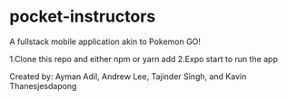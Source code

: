 # pocket-instructors

A fullstack mobile application akin to Pokemon GO!

1.Clone this repo and either npm or yarn add
2.Expo start to run the app

Created by: Ayman Adil, Andrew Lee, Tajinder Singh, and Kavin Thanesjesdapong

